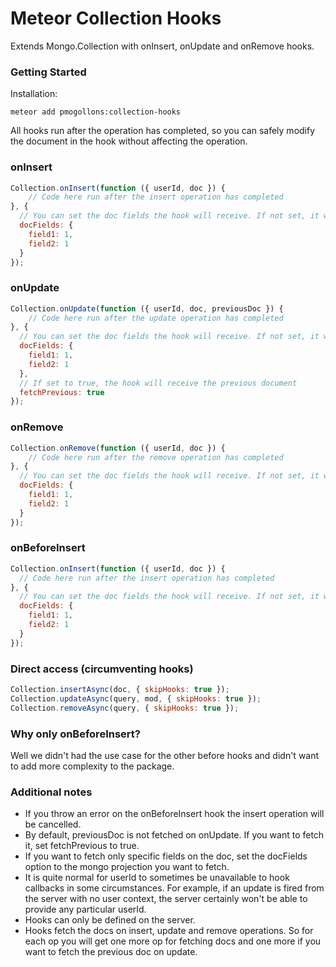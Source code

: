 # Meteor Collection Hooks

Extends Mongo.Collection with onInsert, onUpdate and onRemove hooks.

### Getting Started
Installation:

```meteor add pmogollons:collection-hooks```

All hooks run after the operation has completed, so you can safely modify the document in the hook without
affecting the operation.

### onInsert

```javascript
Collection.onInsert(function ({ userId, doc }) {
    // Code here run after the insert operation has completed
}, {
  // You can set the doc fields the hook will receive. If not set, it will return all fields.
  docFields: {
    field1: 1,
    field2: 1
  }
});
```

### onUpdate

```javascript
Collection.onUpdate(function ({ userId, doc, previousDoc }) {
    // Code here run after the update operation has completed
}, {
  // You can set the doc fields the hook will receive. If not set, it will return all fields.
  docFields: {
    field1: 1,
    field2: 1
  },
  // If set to true, the hook will receive the previous document
  fetchPrevious: true
});
```

### onRemove

```javascript
Collection.onRemove(function ({ userId, doc }) {
    // Code here run after the remove operation has completed
}, {
  // You can set the doc fields the hook will receive. If not set, it will return all fields.
  docFields: {
    field1: 1,
    field2: 1
  }
});
```

### onBeforeInsert

```javascript
Collection.onInsert(function ({ userId, doc }) {
  // Code here run after the insert operation has completed
}, {
  // You can set the doc fields the hook will receive. If not set, it will return all fields.
  docFields: {
    field1: 1,
    field2: 1
  }
});
```

### Direct access (circumventing hooks)

```javascript
Collection.insertAsync(doc, { skipHooks: true });
Collection.updateAsync(query, mod, { skipHooks: true });
Collection.removeAsync(query, { skipHooks: true });
```

### Why only onBeforeInsert?
Well we didn't had the use case for the other before hooks and didn't want to add more complexity to the package.

### Additional notes
* If you throw an error on the onBeforeInsert hook the insert operation will be cancelled.
* By default, previousDoc is not fetched on onUpdate. If you want to fetch it, set fetchPrevious to true.
* If you want to fetch only specific fields on the doc, set the docFields option to the mongo projection you want to fetch.
* It is quite normal for userId to sometimes be unavailable to hook callbacks in some circumstances.
  For example, if an update is fired from the server with no user context, the server certainly won't be able to
  provide any particular userId.
* Hooks can only be defined on the server.
* Hooks fetch the docs on insert, update and remove operations. So for each op you will get one more op for
  fetching docs and one more if you want to fetch the previous doc on update.
